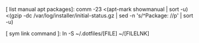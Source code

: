 [ list manual apt packages]: comm -23 <(apt-mark showmanual | sort -u) <(gzip -dc /var/log/installer/initial-status.gz | sed -n 's/^Package: //p' | sort -u)

[ sym link command ]: ln -S ~/.dotfiles/[FILE] ~/[FILELNK]
